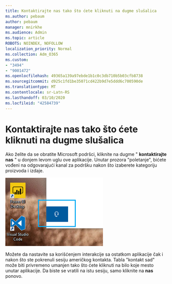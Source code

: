```yaml
---
title: Kontaktirajte nas tako što ćete kliknuti na dugme slušalica
ms.author: pebaum
author: pebaum
manager: mnirkhe
ms.audience: Admin
ms.topic: article
ROBOTS: NOINDEX, NOFOLLOW
localization_priority: Normal
ms.collection: Adm_O365
ms.custom:
- "3494"
- "9001472"
ms.openlocfilehash: 49365a139a97ebde1b1c0c3db710b5b03cfb8738
ms.sourcegitcommit: d925c1fd1be35071cd422b9d7e5ddd6c700590de
ms.translationtype: MT
ms.contentlocale: sr-Latn-RS
ms.lasthandoff: 03/10/2020
ms.locfileid: "42584739"
---
```

# <a name="contact-us-by-clicking-the-headphone-button"></a>Kontaktirajte nas tako što ćete kliknuti na dugme slušalica

Ako želite da se obratite Microsoft podršci, kliknite na dugme " **kontaktirajte nas** " u donjem levom uglu ove aplikacije. Unutar prozora "poletanje", bićete vođeni na odgovarajući kanal za podršku nakon što izaberete kategoriju proizvoda i izdaje.

![Kontaktirajte nas tako što ćete kliknuti na ikonu slušalica.](media/contact-us-headphone-icon.png)

Možete da nastavite sa korišćenjem interakcije sa ostatkom aplikacije čak i nakon što ste pokrenuli sesiju američkog kontakta. Tabla "kontakt sad" može biti privremeno umanjen tako što ćete kliknuti na bilo koje mesto unutar aplikacije. Da biste se vratili na istu sesiju, samo kliknite na **nas** ponovo.
